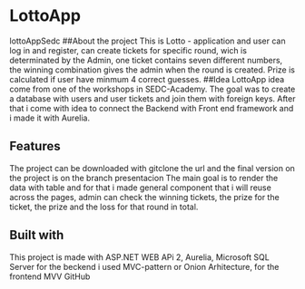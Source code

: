 # LottoApp
lottoAppSedc
##About the project
This is Lotto - application and user can log in and register, can create tickets for specific round, wich is determinated by the Admin,
one ticket contains seven different numbers, the winning combination gives the admin when the round is created. 
Prize is calculated if user have minmum 4 correct guesses.
##Idea
LottoApp idea come from one of the workshops in SEDC-Academy. 
The goal was to create a database with users and user tickets
and join them with foreign keys.
After that i come with idea to connect the Backend with Front end framework and i made it with Aurelia.
## Features
The project can be downloaded with gitclone the url and the final version on the project is on the branch presentacion
The main goal is to render the data with table and for that i made general component that i will reuse across the pages,
admin can check the winning tickets, the prize for the ticket, the prize and the loss for that round in total.
## Built with
This project is made with ASP.NET WEB APi 2, Aurelia, Microsoft SQL Server
for the beckend i used MVC-pattern or Onion Arhitecture, for the frontend MVV 
GitHub
